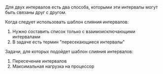 Для двух интервалов есть два способа, которыми эти интервалы могут быть связаны друг с другом.

Когда следует использовать шаблон слияния интервалов:
1. Нужно составить список только с взаимоисключающими интервалами
2. В задаче есть термин "пересекающиеся интервалы"

Задачи, для которых подойдет шаблон слияния интервалов:
1. Пересечение интервалов
2. Максимальная нагрузка на процессор